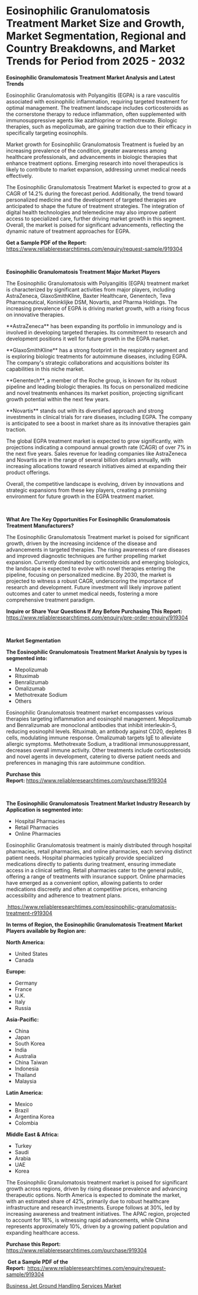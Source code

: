 <p><h1>Eosinophilic Granulomatosis Treatment Market Size and Growth, Market Segmentation, Regional and Country Breakdowns, and Market Trends for Period from 2025 -  2032</h1></p><p><strong>Eosinophilic Granulomatosis Treatment Market Analysis and Latest Trends</strong></p>
<p><p>Eosinophilic Granulomatosis with Polyangiitis (EGPA) is a rare vasculitis associated with eosinophilic inflammation, requiring targeted treatment for optimal management. The treatment landscape includes corticosteroids as the cornerstone therapy to reduce inflammation, often supplemented with immunosuppressive agents like azathioprine or methotrexate. Biologic therapies, such as mepolizumab, are gaining traction due to their efficacy in specifically targeting eosinophils.</p><p>Market growth for Eosinophilic Granulomatosis Treatment is fueled by an increasing prevalence of the condition, greater awareness among healthcare professionals, and advancements in biologic therapies that enhance treatment options. Emerging research into novel therapeutics is likely to contribute to market expansion, addressing unmet medical needs effectively.</p><p>The Eosinophilic Granulomatosis Treatment Market is expected to grow at a CAGR of 14.2% during the forecast period. Additionally, the trend toward personalized medicine and the development of targeted therapies are anticipated to shape the future of treatment strategies. The integration of digital health technologies and telemedicine may also improve patient access to specialized care, further driving market growth in this segment. Overall, the market is poised for significant advancements, reflecting the dynamic nature of treatment approaches for EGPA.</p></p>
<p><strong>Get a Sample PDF of the Report:&nbsp;</strong> <a href="https://www.reliableresearchtimes.com/enquiry/request-sample/919304?utm_campaign=2244&utm_medium=2&utm_source=Github&utm_content=ia&utm_term=07032025&utm_id=eosinophilic-granulomatosis-treatment">https://www.reliableresearchtimes.com/enquiry/request-sample/919304</a></p>
<p>&nbsp;</p>
<p><strong>Eosinophilic Granulomatosis Treatment Major Market Players</strong></p>
<p><p>The Eosinophilic Granulomatosis with Polyangiitis (EGPA) treatment market is characterized by significant activities from major players, including AstraZeneca, GlaxoSmithKline, Baxter Healthcare, Genentech, Teva Pharmaceutical, Koninklijke DSM, Novartis, and Pharma Holdings. The increasing prevalence of EGPA is driving market growth, with a rising focus on innovative therapies.</p><p>**AstraZeneca** has been expanding its portfolio in immunology and is involved in developing targeted therapies. Its commitment to research and development positions it well for future growth in the EGPA market.</p><p>**GlaxoSmithKline** has a strong footprint in the respiratory segment and is exploring biologic treatments for autoimmune diseases, including EGPA. The company's strategic collaborations and acquisitions bolster its capabilities in this niche market.</p><p>**Genentech**, a member of the Roche group, is known for its robust pipeline and leading biologic therapies. Its focus on personalized medicine and novel treatments enhances its market position, projecting significant growth potential within the next few years.</p><p>**Novartis** stands out with its diversified approach and strong investments in clinical trials for rare diseases, including EGPA. The company is anticipated to see a boost in market share as its innovative therapies gain traction.</p><p>The global EGPA treatment market is expected to grow significantly, with projections indicating a compound annual growth rate (CAGR) of over 7% in the next five years. Sales revenue for leading companies like AstraZeneca and Novartis are in the range of several billion dollars annually, with increasing allocations toward research initiatives aimed at expanding their product offerings.</p><p>Overall, the competitive landscape is evolving, driven by innovations and strategic expansions from these key players, creating a promising environment for future growth in the EGPA treatment market.</p></p>
<p>&nbsp;</p>
<p><strong>What Are The Key Opportunities For Eosinophilic Granulomatosis Treatment Manufacturers?</strong></p>
<p><p>The Eosinophilic Granulomatosis Treatment market is poised for significant growth, driven by the increasing incidence of the disease and advancements in targeted therapies. The rising awareness of rare diseases and improved diagnostic techniques are further propelling market expansion. Currently dominated by corticosteroids and emerging biologics, the landscape is expected to evolve with novel therapies entering the pipeline, focusing on personalized medicine. By 2030, the market is projected to witness a robust CAGR, underscoring the importance of research and development. Future investment will likely improve patient outcomes and cater to unmet medical needs, fostering a more comprehensive treatment paradigm.</p></p>
<p><strong>Inquire or Share Your Questions If Any Before Purchasing This Report:</strong> <a href="https://www.reliableresearchtimes.com/enquiry/pre-order-enquiry/919304?utm_campaign=2244&utm_medium=2&utm_source=Github&utm_content=ia&utm_term=07032025&utm_id=eosinophilic-granulomatosis-treatment">https://www.reliableresearchtimes.com/enquiry/pre-order-enquiry/919304</a></p>
<p>&nbsp;</p>
<p><strong>Market Segmentation</strong></p>
<p><strong>The Eosinophilic Granulomatosis Treatment Market Analysis by types is segmented into:</strong></p>
<p><ul><li>Mepolizumab</li><li>Rituximab</li><li>Benralizumab</li><li>Omalizumab</li><li>Methotrexate Sodium</li><li>Others</li></ul></p>
<p><p>Eosinophilic Granulomatosis treatment market encompasses various therapies targeting inflammation and eosinophil management. Mepolizumab and Benralizumab are monoclonal antibodies that inhibit interleukin-5, reducing eosinophil levels. Rituximab, an antibody against CD20, depletes B cells, modulating immune response. Omalizumab targets IgE to alleviate allergic symptoms. Methotrexate Sodium, a traditional immunosuppressant, decreases overall immune activity. Other treatments include corticosteroids and novel agents in development, catering to diverse patient needs and preferences in managing this rare autoimmune condition.</p></p>
<p><strong>Purchase this Report:&nbsp;</strong><a href="https://www.reliableresearchtimes.com/purchase/919304?utm_campaign=2244&utm_medium=2&utm_source=Github&utm_content=ia&utm_term=07032025&utm_id=eosinophilic-granulomatosis-treatment">https://www.reliableresearchtimes.com/purchase/919304</a></p>
<p>&nbsp;</p>
<p><strong>The Eosinophilic Granulomatosis Treatment Market Industry Research by Application is segmented into:</strong></p>
<p><ul><li>Hospital Pharmacies</li><li>Retail Pharmacies</li><li>Online Pharmacies</li></ul></p>
<p><p>Eosinophilic Granulomatosis treatment is mainly distributed through hospital pharmacies, retail pharmacies, and online pharmacies, each serving distinct patient needs. Hospital pharmacies typically provide specialized medications directly to patients during treatment, ensuring immediate access in a clinical setting. Retail pharmacies cater to the general public, offering a range of treatments with insurance support. Online pharmacies have emerged as a convenient option, allowing patients to order medications discreetly and often at competitive prices, enhancing accessibility and adherence to treatment plans.</p></p>
<p><a href="https://www.reliableresearchtimes.com/eosinophilic-granulomatosis-treatment-r919304?utm_campaign=2244&utm_medium=2&utm_source=Github&utm_content=ia&utm_term=07032025&utm_id=eosinophilic-granulomatosis-treatment">&nbsp;https://www.reliableresearchtimes.com/eosinophilic-granulomatosis-treatment-r919304</a></p>
<p><strong>In terms of Region, the Eosinophilic Granulomatosis Treatment Market Players available by Region are:</strong></p>
<p>
    <p> <strong> North America: </strong>
        <ul>
            <li>United States</li>
            <li>Canada</li>
        </ul>
        </p> 
    <p> <strong> Europe: </strong>
        <ul>
            <li>Germany</li>
            <li>France</li>
            <li>U.K.</li>
            <li>Italy</li>
            <li>Russia</li>
        </ul>
        </p> 
    <p> <strong> Asia-Pacific: </strong>
        <ul>
            <li>China</li>
            <li>Japan</li>
            <li>South Korea</li>
            <li>India</li>
            <li>Australia</li>
            <li>China Taiwan</li>
            <li>Indonesia</li>
            <li>Thailand</li>
            <li>Malaysia</li>
        </ul>
        </p> 
    <p> <strong> Latin America: </strong>
        <ul>
            <li>Mexico</li>
            <li>Brazil</li>
            <li>Argentina Korea</li>
            <li>Colombia</li>
        </ul>
        </p> 
    <p> <strong> Middle East & Africa: </strong>
        <ul>
            <li>Turkey</li>
            <li>Saudi</li>
            <li>Arabia</li>
            <li>UAE</li>
            <li>Korea</li>
        </ul>
    </p>
    </p>
<p><p>The Eosinophilic Granulomatosis treatment market is poised for significant growth across regions, driven by rising disease prevalence and advancing therapeutic options. North America is expected to dominate the market, with an estimated share of 42%, primarily due to robust healthcare infrastructure and research investments. Europe follows at 30%, led by increasing awareness and treatment initiatives. The APAC region, projected to account for 18%, is witnessing rapid advancements, while China represents approximately 10%, driven by a growing patient population and expanding healthcare access.</p></p>
<p><strong>Purchase this Report: </strong><a href="https://www.reliableresearchtimes.com/purchase/919304?utm_campaign=2244&utm_medium=2&utm_source=Github&utm_content=ia&utm_term=07032025&utm_id=eosinophilic-granulomatosis-treatment">https://www.reliableresearchtimes.com/purchase/919304</a></p>
<p>&nbsp;<strong>Get a Sample PDF of the Report:&nbsp;&nbsp;</strong><a href="https://www.reliableresearchtimes.com/enquiry/request-sample/919304?utm_campaign=2244&utm_medium=2&utm_source=Github&utm_content=ia&utm_term=07032025&utm_id=eosinophilic-granulomatosis-treatment">https://www.reliableresearchtimes.com/enquiry/request-sample/919304</a></p>
<p><strong></strong></p>
<p><p><a href="https://github.com/klindsey95/Market-Research-Report-List-1/blob/main/business-jet-ground-handling-services-market.md?utm_campaign=2244&utm_medium=2&utm_source=Github&utm_content=ia&utm_term=07032025&utm_id=eosinophilic-granulomatosis-treatment">Business Jet Ground Handling Services Market</a></p></p>